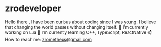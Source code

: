 # zrodeveloper
Hello there , I have been curious about coding since I was young. I believe that changing the world passes without changing itself.  🔭 I’m currently working on Lua  🌱 I’m currently learning C++, TypeScript, ReactNative  📫 How to reach me: zrometheus@gmail.com

